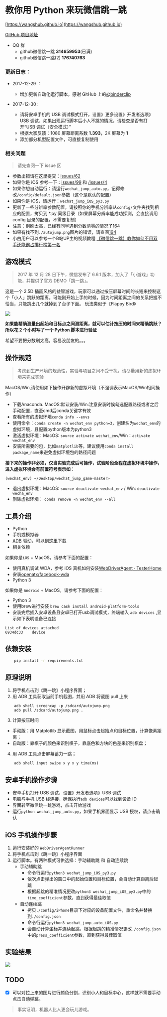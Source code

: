 # 教你用 Python 来玩微信跳一跳

[https://wangshub.github.io](https://wangshub.github.io)

[GitHub 项目地址](https://github.com/wangshub/wechat_jump_game)

* QQ 群
    * github微信跳一跳    **314659953**(已满)
    * github微信跳一跳(2) **176740763**

### **更新日志：**

* 2017-12-29 ：
  * 增加更新自动化运行脚本，感谢 GitHub 上的[@binderclip](https://github.com/binderclip)

* 2017-12-30 :
  * 请将安卓手机的 USB 调试模式打开，设置》更多设置》开发者选项》USB 调试，如果出现运行脚本后小人不跳的情况，请检查是否有打开“USB 调试（安全模式）”
  * 根据大家反馈：1080 屏幕距离系数 **1.393**，2K 屏幕为 **1**
  * 添加部分机型配置文件，可直接复制使用



### 相关问题

> 请先查阅一下 issue 区

- 参数出错请在这里提交：[issues/62](https://github.com/wangshub/wechat_jump_game/issues/62)
- 如果你是 iOS 参考一下：[issues/99](https://github.com/wangshub/wechat_jump_game/issues/99) 和
[/issues/4](https://github.com/wangshub/wechat_jump_game/issues/4)
- 如果你想自动运行：请运行`wechat_jump_auto.py`，记得修改`/config/default.json`参数（这个是默认的配置）
- 如果你是 iOS，请运行：`wechat_jump_iOS_py3.py`
- 更新了一些分辨率参数配置，请按照你的手机分辨率从`config/`文件夹找到相应的配置，拷贝到 *.py 同级目录（如果屏幕分辨率能成功探测，会直接调用 config 目录的配置，不需要复制）
- 注意：别刷太高，已经有同学遇到分数清零的情况了[164](https://github.com/wangshub/wechat_jump_game/issues/164)
- 如果有找不到`./autojump.png`图片的错误，请查阅[194](https://github.com/wangshub/wechat_jump_game/issues/194)
- 小白用户可以参考一个B站UP主的视频教程 [【微信跳一跳】教你如何不用双手还能霸占排行榜第一名](https://www.bilibili.com/video/av17796840/?redirectFrom=h5)

## 游戏模式

> 2017 年 12 月 28 日下午，微信发布了 6.6.1 版本，加入了「小游戏」功能，并提供了官方 DEMO「跳一跳」。

这是一个 2.5D 插画风格的益智游戏，玩家可以通过按压屏幕时间的长短来控制这个「小人」跳跃的距离。可能刚开始上手的时候，因为时间距离之间的关系把握不恰当，只能跳出几个就掉到了台子下面。
玩法类似于《Flappy Bird》

![](https://ws1.sinaimg.cn/large/c3a916a7gy1fmxe4gnfhnj20hs0a0t8q.jpg)

**如果能精确测量出起始和目标点之间测距离，就可以估计按压的时间来精确跳跃？所以花 2 个小时写了一个 Python 脚本进行验证**

希望不要把分数刷太高，容易没朋友的。。。

## 操作规范
> 考虑到生产环境的规范性，实验与项目之间不受干扰，请尽量用新的虚拟环境来完成实验

MacOS/Win,请使用如下操作开辟新的虚拟环境（不强调表示MacOS/Win相同操作）
- 下载Anaconda. MacOS:默认安装/Win:注意安装时候勾选配置路径或者之后手动配置，直至cmd后conda关键字有效
- 查看所有的虚拟环境`conda info --envs`
- 使用命令：`conda create -n wechat_env python=3`，创建名为`wechat_env`的虚拟环境，且配置python版本为python3
- 激活虚拟环境：MacOS: `source activate wechat_env`/Win：`activate wechat_env`
- 安装所需要的包，比如`matplotlib`等，建议使用`conda install package_name`来避免虚拟环境包的路径问题

**接下来的操作非必须，仅当实验完成后可操作，试验阶段全程在虚拟环境中操作，进入虚拟环境会有前置符号表示如：**
```
(wechat_env) ~/Desktop/wechat_jump_game-master>
```
- 退出虚拟环境：MacOS: `source deactivate wechat_env` / Win: `deactivate wecha_env`
- 删除虚拟环境： `conda remove -n wechat_env --all`


## 工具介绍

- Python
- 手机或模拟器
- [ADB](https://developer.android.com/studio/releases/platform-tools.html) 驱动，可以到[这里](https://adb.clockworkmod.com/)下载
- 相关依赖

如果你是`iOS` + MacOS，请参考下面的配置：
- 使用真机调试 WDA，参考 iOS 真机如何安装[WebDriverAgent · TesterHome](https://testerhome.com/topics/7220)
- 安装[openatx/facebook-wda](https://github.com/openatx/facebook-wda)
- Python 3

如果你是 `Android` + MacOS，请参考下面的配置：
- Python 3
- 使用brew进行安装 `brew cask install android-platform-tools`
- 安装完后插入安卓设备且安卓已打开usb调试模式，终端输入 `adb devices` ,显示如下表明设备已连接
```
List of devices attached
6934dc33	device
```

## 依赖安装

``` bash
    pip install -r requirements.txt
```

## 原理说明

1. 将手机点击到《跳一跳》小程序界面；
2. 用 ADB 工具获取当前手机截图，并用 ADB 将截图 pull 上来

```shell
    adb shell screencap -p /sdcard/autojump.png
    adb pull /sdcard/autojump.png .
```

3. 计算按压时间
  * 手动版：用 Matplotlib 显示截图，用鼠标点击起始点和目标位置，计算像素距离；
  * 自动版：靠棋子的颜色来识别棋子，靠底色和方块的色差来识别棋盘；

4. 用 ADB 工具点击屏幕蓄力一跳；

```shell
    adb shell input swipe x y x y time(ms)
```


## 安卓手机操作步骤

- 安卓手机打开 USB 调试，设置》开发者选项》USB 调试
- 电脑与手机 USB 线连接，确保执行`adb devices`可以找到设备 ID
- 界面转至微信跳一跳游戏，点击开始游戏
- 运行`python wechat_jump_auto.py`，如果手机界面显示 USB 授权，请点击确认


## iOS 手机操作步骤

1. 运行安装好的 `WebDriverAgentRunner`
2. 将手机点击到《跳一跳》小程序界面
3. 运行脚本。有两种模式可供选择：手动辅助跳 和 自动连续跳
    * 手动辅助跳
        * 命令行运行`python3 wechat_jump_iOS_py3.py`
        * 依次点击弹出的窗口中的起始位置和目标位置，会自动计算距离后起跳
        * 根据起跳的精准情况更改`python3 wechat_jump_iOS_py3.py`中的`time_coefficient`参数，直到获得最佳取值
    * 自动连续跳
        * 拷贝`./config/iPhone`目录下对应的设备配置文件，重命名并替换到`./config.json`
        * 命令行运行`python3 wechat_jump_auto_iOS.py`
        * 会自动计算坐标并连续起跳，根据起跳的精准情况更改`./config.json` 中的`press_coefficient`参数，直到获得最佳取值

## 实验结果

![](https://ws1.sinaimg.cn/large/c3a916a7gy1fmxel5dkxvj20u01hcmzx.jpg)

## TODO

- [x] 可以对拉上来的图片进行颜色分割，识别小人和目标中心，这样就不需要手动点击自动弹跳。

> 事实证明，机器人比人更会玩儿游戏。

